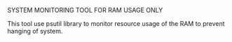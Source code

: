 SYSTEM MONITORING TOOL FOR RAM USAGE ONLY

This tool use psutil library to monitor resource usage of the RAM to prevent hanging of system.
